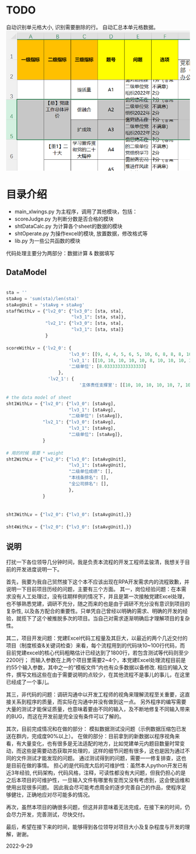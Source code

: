 # TODO
自动识别单元格大小, 识别需要删除的行。
自动汇总本单元格数据。
![img.png](test/img.png)
# 目录介绍
- main_xlwings.py  为主程序，调用了其他模块，包括：
- scoreJudge.py  为判断分数是否合格的模块
- shtDataCalc.py 为计算各个sheet的数据的模块
- shtOperate.py 为操作excel的模块, 放置数据，修改格式等
- lib.py 为一些公共函数的模块

 代码处理主要分为两部分：数据计算 & 数据填写
 
## DataModel
```python

sta = ''
staAvg = 'sum(sta)/len(sta)'
staAvgUnit = 'staAvg + staAvg'
staffWithLv = {"lv2_0": {"lv3_0": [sta, sta],
                         "lv3_1": [sta, sta]},
               "lv2_1": {"lv3_0": [sta, sta],
                         "lv3_1": [sta, sta]}
               }

scoreWithLv = {'lv2_0': {
                        'lv3_0': [[9, 4, 4, 5, 6, 5, 10, 6, 8, 8, 8, 10, 6, 4, 7, 0, 4, 10, 10, 10, 7, 10, 4, 5, 8, 8, 4, 6, 8, 8]],
                        'lv3_1': [[10, 10, 10, 10, 10, 8, 10, 10, 10, 10, 6, 10, 8, 10, 10, 0, 10, 8, 10, 10, 10, 10, 10, 10, 10, 10, 10, 10, 10, 10]], 
                        '二级单位': [8.033333333333333]
                    }, 
                'lv2_1': {
                            '主体责任支撑室': [[10, 10, 10, 10, 10, 7, 10, 10, 10, 8, 4, 10, 10, 10, 10, 0, 10, 10, 10, 10, 10, 10, 10, 10, 10, 10, 10, 10, 10, 10]], '二级单位': [9.3]}, '纪委办公室（职能管理部纪委）': {'综合组织室（职能管理部纪委办公室）': [[10, 10, 10, 10, 10, 10, 10, 10, 10, 10, 10, 10, 10, 10, 10, 0, 4, 10, 10, 10, 10, 10, 10, 10, 10, 10, 8, 10, 10, 10]], '二级单位': [9.4]}}

# the data model of sheet
sht1WithLv = {"lv2_0": {"lv3_0": [staAvg],
                        "lv3_1": [staAvg],
                        "二级单位": [staAvg]},
              "lv2_1": {"lv3_0": [staAvg],
                        "lv3_1": [staAvg],
                        "二级单位": [staAvg]},
              }

# 用的时候 需要 * weight
sht2WithLv = {"lv2_0": {"lv3_0": [staAvgUnit],
                        "lv3_1": [staAvgUnit],
                        "二级单位成绩": [],
                        "本线条排名": [],
                        "全公司排名": [],
                        },
              }


sht3WithLv = {"lv2_0": {"lv3_0": [staAvgUnit],}}

sht4WithLv = {"lv2_0": {"lv3_0": [staAvgUnit],}}
```


## 说明
打扰一下各位领导几分钟时间，我是负责本流程的开发工程师孟骏清，我想关于目前的开发进度说明一下。

首先，我要为我自己贸然接下这个本不应该出现在RPA开发需求内的流程致歉，并说明一下目前项目历经的问题，主要有三个方面。
其一，岗位经验问题：在本需求没有人工处理过，没有往期样例的情况下，并且是第一次接触党建Excel处理，也不够熟悉党建，调研不充分，随之而来的也是由于调研不充分没有意识到项目的复杂性, 以及各方配合的重要性。只单凭自己曾经以明确的需求、明确的开发的经验，就揽下了这个被推脱多次的项目。当自己对需求逐渐明确后才理解项目的复杂性。

其二，项目开发问题：党建Excel代码工程量及其巨大，以最近的两个几近交付的项目（制度核查&关键词检查）来看，每个流程用到的代码块10~100行代码，而目前党建excel的核心代码粗略估计已经达到了1800行，若包含测试等代码则至少2200行；
而输入参数在上两个项目里需要2~4个，本党建Excel处理流程目前是约55个输入参数，其中之一的“模板文件”内也有众多数据以备修改. 相应的输入文件，撰写文档这些在由于需要说明的点较少，在其他流程不是事儿的事儿，在这里已经成了一个事儿。

其三，非代码的问题：调研沟通中以开发工程师的视角来理解流程至关重要，这直接关系到程序的质量，而实际在沟通中并没有做到这一点。 另外程序的编写需要大量的测试才能保证质量，也意味着要由不同的输入，及不断地修复不同输入带来的BUG，而这在开发前是完全没有条件可以了解的。


其次，目前完成情况和在做的部分：
模拟数据测试没问题（示例数据压缩包已发送在群内，完成度90%以上）。
在做的部分：目前拿到的新数据以程序视角来看，有大量变化，也有很多是无法适配的地方，比如党建单元内题目数量时常变动，而这些是需要动态获取并处理的，这样的细节问题有很多，这也是因为通过不同的文件测试才能发现的问题。
通过测试得到的问题，需要一一修复排查，这也是目前在做的事情。
担心的是代码庞大后的可维护性：虽然本人python开发已有近3年经验, 代码架构，代码风格，注释，可读性都没有大问题，但我仍担心的是之后本项目的可维护性，一旦输入文件有哪里有变而又没有考虑到，这会使运维和使用出现很多问题。
因此我会尽可能考虑周全的逐步完善自己的作品，使程序足够健壮，正确地应对尽可能多的情况。


再次，虽然本项目的确很多问题，但这并非意味着无法完成，在接下来的时间，仍会尽力开发，完善测试，尽快交付。


最后，希望在接下来的时间，能够得到各位领导对项目大小及复杂程度与开发的理解，谢谢。

2022-9-29
